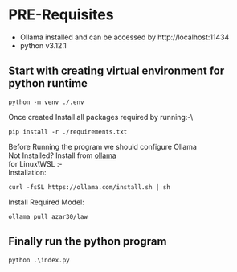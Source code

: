 # PRE-Requisites
- Ollama installed and can be accessed by http://localhost:11434
- python v3.12.1
## Start with creating virtual environment for python runtime
```
python -m venv ./.env
```
Once created Install all packages required by running:-\
```
pip install -r ./requirements.txt
```
Before Running the program we should configure Ollama\
Not Installed? Install from [ollama](https://ollama.com/download)\
for Linux\WSL :-\
Installation:  
```
curl -fsSL https://ollama.com/install.sh | sh
```
Install Required Model: 
```
ollama pull azar30/law
```
## Finally run the python program
```
python .\index.py
```
